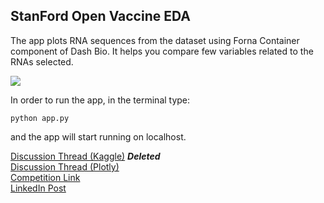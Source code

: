 
## StanFord Open Vaccine EDA


The app plots RNA sequences from the dataset using Forna Container component of Dash Bio. It helps you compare few variables related to the RNAs selected. 

![](https://github.com/atharva-2001/stanford-covid-vaccine/blob/master/bin/gif/dash-rna2.gif)

In order to run the app, in the terminal type:
```
python app.py
```
and the app will start running on localhost.    </br> 


 [Discussion Thread (Kaggle)](https://www.kaggle.com/c/stanford-covid-vaccine/discussion/183973) ***Deleted***
</br> 
[Discussion Thread (Plotly)](https://community.plotly.com/t/show-and-tell-rna-visualization-app-for-covid-vaccine-competition-by-stanford-eterna/45050)
</br> 
[Competition Link](https://www.kaggle.com/c/stanford-covid-vaccine/overview)
</br> 
[LinkedIn Post](https://www.linkedin.com/posts/plotly_datascience-covid-kaggle-ugcPost-6712483900549152768-f5Kx)
